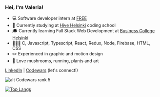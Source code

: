 
### Hei, I'm Valeria!

- 💻 Software developer intern at [FREE](https://free.fi/)
- 🐝 Currently studying at [Hive Helsinki](https://www.hive.fi/en/) coding school
- 🎓 Currently learning Full Stack Web Development at [Business College Helsinki](https://github.com/HelsinkiBusinessCollege)
- 👩🏻‍💻 C, Javascript, Typescript, React, Redux, Node, Firebase, HTML, CSS
- ✏️ Experienced in graphic and motion design
- 🍄 Love mushrooms, running, plants and art

[LinkedIn](https://www.linkedin.com/in/valeria-vagapova) | [Codewars](https://www.codewars.com/users/pixelsnow)  (let's connect!)

![alt Codewars rank 5](https://www.codewars.com/users/pixelsnow/badges/small)

[![Top Langs](https://github-readme-stats.vercel.app/api/top-langs/?username=pixelsnow&layout=compact&count_private=false)](https://github.com/anuraghazra/github-readme-stats)

